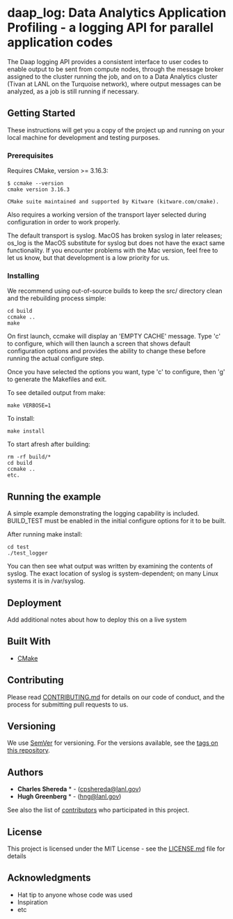 # daap_log: Data Analytics Application Profiling - a logging API for parallel application codes

The Daap logging API provides a consistent interface to user codes to enable output to be sent from compute nodes, through the message broker assigned to the cluster running the job, and on to a Data Analytics cluster (Tivan at LANL on the Turquoise network), where output messages can be analyzed, as a job is still running if necessary.

## Getting Started

These instructions will get you a copy of the project up and running on your local machine for development and testing purposes.

### Prerequisites

Requires CMake, version >= 3.16.3: 

```
$ ccmake --version
cmake version 3.16.3

CMake suite maintained and supported by Kitware (kitware.com/cmake).
```

Also requires a working version of the transport layer selected during configuration in order to work properly. 

The default transport is syslog. MacOS has broken syslog in later releases; os_log is the MacOS substitute for syslog but does not have the exact same functionality. If you encounter problems with the Mac version, feel free to let us know, but that development is a low priority for us.

### Installing

We recommend using out-of-source builds to keep the src/ directory clean and the rebuilding process simple:

```
cd build
ccmake .. 
make
```

On first launch, ccmake will display an 'EMPTY CACHE' message. Type 'c' to configure, which will then launch a 
screen that shows default configuration options and provides the ability to change these before running the 
actual configure step. 

Once you have selected the options you want, type 'c' to configure, then 'g' to generate the Makefiles and exit.

To see detailed output from make:

```
make VERBOSE=1
```

To install:

```
make install
```

To start afresh after building:
```
rm -rf build/*
cd build
ccmake ..
etc.
```

## Running the example

A simple example demonstrating the logging capability is included. BUILD_TEST must be enabled in
the initial configure options for it to be built.

After running make install:

```
cd test
./test_logger
```

You can then see what output was written by examining the contents of syslog. The exact location
of syslog is system-dependent; on many Linux systems it is in /var/syslog.

## Deployment

Add additional notes about how to deploy this on a live system

## Built With

* [CMake](http://www.cmake.org/)

## Contributing

Please read [CONTRIBUTING.md](https://github.com/daap_log/xxx) for details on our code of conduct, and the process for submitting pull requests to us.

## Versioning

We use [SemVer](http://semver.org/) for versioning. For the versions available, see the [tags on this repository](https://github.com/daap_log/tags). 

## Authors

* **Charles Shereda** * - (cpshereda@lanl.gov)
* **Hugh Greenberg**  * - (hng@lanl.gov)

See also the list of [contributors](https://github.com/daap_log/contributors) who participated in this project.

## License

This project is licensed under the MIT License - see the [LICENSE.md](LICENSE.md) file for details

## Acknowledgments

* Hat tip to anyone whose code was used
* Inspiration
* etc



